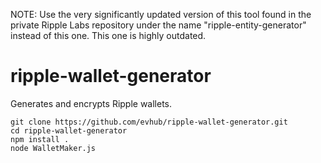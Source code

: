 NOTE: Use the very significantly updated version of this tool found in the private Ripple Labs repository under the name "ripple-entity-generator" instead of this one. This one is highly outdated.

# ripple-wallet-generator

Generates and encrypts Ripple wallets.

```
git clone https://github.com/evhub/ripple-wallet-generator.git
cd ripple-wallet-generator
npm install .
node WalletMaker.js
```
